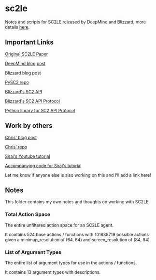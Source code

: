 # sc2le
Notes and scripts for SC2LE released by DeepMind and Blizzard, more details [here](https://github.com/deepmind/pysc2).

## Important Links

[Original SC2LE Paper](https://deepmind.com/documents/110/sc2le.pdf)

[DeepMind blog post](https://deepmind.com/blog/deepmind-and-blizzard-open-starcraft-ii-ai-research-environment/)

[Blizzard blog post](http://us.battle.net/sc2/en/blog/20944009)

[PySC2 repo](https://github.com/deepmind/pysc2)

[Blizzard's SC2 API](https://github.com/Blizzard/s2client-api)

[Blizzard's SC2 API Protocol](https://github.com/Blizzard/s2client-proto)

[Python library for SC2 API Protocol](https://pypi.python.org/pypi/s2clientprotocol/)

## Work by others

[Chris' blog post](http://chris-chris.ai/2017/08/30/pysc2-tutorial1/)

[Chris' repo](https://github.com/chris-chris/pysc2-examples)

[Siraj's Youtube tutorial](https://www.youtube.com/watch?v=URWXG5jRB-A&feature=youtu.be)

[Accompanying code for Siraj's tutorial](https://github.com/llSourcell/A-Guide-to-DeepMinds-StarCraft-AI-Environment)

Let me know if anyone else is also working on this and I'll add a link here!

## Notes

This folder contains my own notes and thoughts on working with SC2LE.

### Total Action Space

The entire unfiltered action space for an SC2LE agent. 

It contains 524 base actions / functions with 101938719 possible actions given a minimap_resolution of (64, 64) and screen_resolution of (84, 84).

### List of Argument Types

The entire list of argument types for use in the actions / functions.

It contains 13 argument types with descriptions.
 
